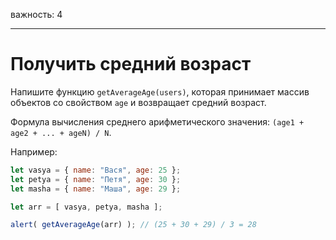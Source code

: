 важность: 4

---

# Получить средний возраст

Напишите функцию `getAverageAge(users)`, которая принимает массив объектов со свойством `age` и возвращает средний возраст.

Формула вычисления среднего арифметического значения: `(age1 + age2 + ... + ageN) / N`.

Например:

```js no-beautify
let vasya = { name: "Вася", age: 25 };
let petya = { name: "Петя", age: 30 };
let masha = { name: "Маша", age: 29 };

let arr = [ vasya, petya, masha ];

alert( getAverageAge(arr) ); // (25 + 30 + 29) / 3 = 28
```

